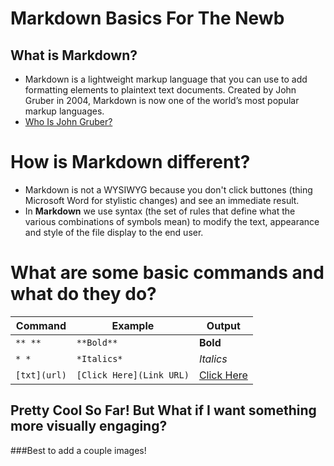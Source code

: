 # Markdown Basics For The Newb

## What is Markdown?
   - Markdown is a lightweight markup language that you can use to add formatting elements to plaintext text documents. 
   Created by John Gruber in 2004, Markdown is now one of the world’s most popular markup languages.
   - [Who Is John Gruber?](https://daringfireball.net/projects/markdown/)

# How is Markdown different?
  - Markdown is not a WYSIWYG because you don't click buttones (thing Microsoft Word for stylistic changes) and see an 
  immediate result.
  - In **Markdown** we use syntax (the set of rules that define what the various combinations of symbols mean) to 
  modify the text, appearance and style of the file display to the end user.
  
  # What are some basic commands and what do they do?
  |  **Command**  |  **Example**  |  **Output**  |
  | ------- | ------- | ------ |
  | `** **` | `**Bold**`  | **Bold** |
  | `* *`    | `*Italics*` | *Italics* |
  | ` [txt](url) `  | `[Click Here](Link URL)` |  [Click Here](https://iamandrewcarroll.github.io/reading-notes/)  |
  
  ## Pretty Cool So Far!  But What if I want something more visually engaging?
  ###Best to add a couple images!
  
  
  
  
